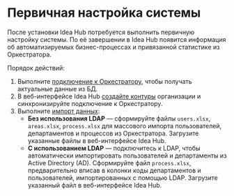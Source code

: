 # Первичная настройка системы

После установки Idea Hub потребуется выполнить первичную настройку системы. По её завершении в Idea Hub появится информация об автоматизируемых бизнес-процессах и привязанной статистике из Оркестратора. 

Порядок действий:
1. Выполните [подключение к Оркестратору](https://docs.primo-rpa.ru/primo-rpa/primo-rpa-idea-hub/installation/initial-setup/connecting-to-orch), чтобы получать актуальные данные из БД.
1. В веб-интерфейсе Idea Hub [создайте контуры](https://docs.primo-rpa.ru/primo-rpa/primo-rpa-idea-hub/installation/initial-setup/environments) организации и синхронизируйте подключение к Оркестратору.	
1. Выполните [импорт данных](https://docs.primo-rpa.ru/primo-rpa/primo-rpa-idea-hub/installation/initial-setup/import):
   * **Без использования LDAP** — сформируйте файлы `users.xlsx`, `areas.xlsx`, `process.xlsx` для массового импорта пользователей, департаментов и процессов из Оркестратора. Загрузите указанные файлы в веб-интерфейсе Idea Hub.
   * **С использованием LDAP** — подключитесь к LDAP, чтобы автоматически импортировать пользователей и департаменты из Active Directory (AD). Сформируйте файл `process.xlsx`, предварительно вписав в колонки коды департаментов и пользователей, импортированных с помощью LDAP. Загрузите указанный файл в веб-интерфейсе Idea Hub.



